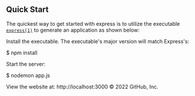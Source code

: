 
## Quick Start

  The quickest way to get started with express is to utilize the executable [`express(1)`](https://github.com/expressjs/generator) to generate an application as shown below:

  Install the executable. The executable's major version will match Express's:

$ npm install


  Start the server:

$ nodemon app.js


  View the website at: http://localhost:3000
© 2022 GitHub, Inc.
